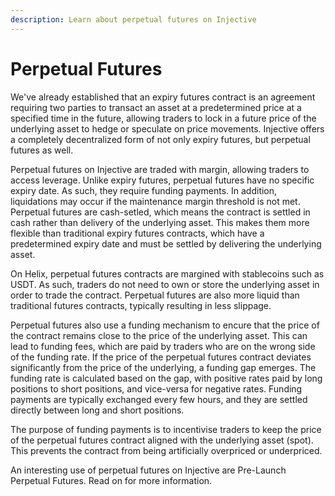 ```yaml
---
description: Learn about perpetual futures on Injective
---
```


# Perpetual Futures

We've already established that an expiry futures contract is an agreement requiring two parties to transact an asset at a predetermined price at a specified time in the future, allowing traders to lock in a future price of the underlying asset to hedge or speculate on price movements. Injective offers a completely decentralized form of not only expiry futures, but perpetual futures as well.

Perpetual futures on Injective are traded with margin, allowing traders to access leverage. Unlike expiry futures, perpetual futures have no specific expiry date. As such, they require funding payments. In addition, liquidations may occur if the maintenance margin threshold is not met. Perpetual futures are cash-setled, which means the contract is settled in cash rather than delivery of the underlying asset. This makes them more flexible than traditional expiry futures contracts, which have a predetermined expiry date and must be settled by delivering the underlying asset.

On Helix, perpetual futures contracts are margined with stablecoins such as USDT. As such, traders do not need to own or store the underlying asset in order to trade the contract. Perpetual futures are also more liquid than traditional futures contracts, typically resulting in less slippage.

Perpetual futures also use a funding mechanism to encure that the price of the contract remains close to the price of the underlying asset. This can lead to funding fees, which are paid by traders who are on the wrong side of the funding rate. If the price of the perpetual futures contract deviates significantly from the price of the underlying, a funding gap emerges. The funding rate is calculated based on the gap, with positive rates paid by long positions to short positions, and vice-versa for negative rates. Funding payments are typically exchanged every few hours, and they are settled directly between long and short positions.

The purpose of funding payments is to incentivise traders to keep the price of the perpetual futures contract aligned with the underlying asset (spot). This prevents the contract from being artificially overpriced or underpriced.

An interesting use of perpetual futures on Injective are Pre-Launch Perpetual Futures. Read on for more information.
